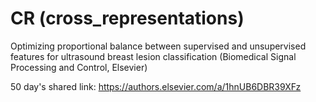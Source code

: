 # CR (cross_representations)
Optimizing proportional balance between supervised and unsupervised features for ultrasound breast lesion classification (Biomedical Signal Processing and Control, Elsevier)


50 day's shared link: https://authors.elsevier.com/a/1hnUB6DBR39XFz
